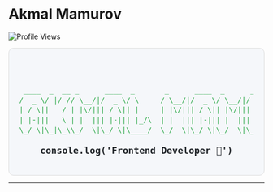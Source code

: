 # Akmal Mamurov

![Profile Views](https://komarev.com/ghpvc/?username=akmalmamurov-2&label=Profile%20views&color=0e75b6&style=flat)

<div align="center" style="font-family: 'Courier New', Courier, monospace; color: #0e75b6; background: #f5f7fa; padding: 20px; border-radius: 10px; border: 1px solid #ddd;">
  <pre style="font-size: 14px; line-height: 1.4em; color: #0d6efd;">
<span style="color: #dc3545;">                     </span>
<span style="color: #28a745;">
 ____  _  __ _      ____  _       _      ____  _      _     ____  ____  _____ _____</span>
<span style="color: #28a745;">/  _ \/ |/ // \__/|/  _ \/ \     / \__/|/  _ \/ \__/|/ \ /\/  __\/  _ \/    //    /</span>
<span style="color: #28a745;">| / \||   / | |\/||| / \|| |     | |\/||| / \|| |\/||| | |||  \/|| / \||  __\|  __\</span>
<span style="color: #28a745;">| |-|||   \ | |  ||| |-||| |_/\  | |  ||| |-||| |  ||| \_/||    /| \_/|| |   | |   </span>
<span style="color: #28a745;">\_/ \|\_|\_\\_/  \|\_/ \|\____/  \_/  \|\_/ \|\_/  \|\____/\_/\_\\____/\_/   \_/   </span>
</pre>

  <h2 style="margin-top: 20px;">
    <code style="color: #212529; font-size: 18px;">console.log('Frontend Developer 🚀')</code>
  </h2>
</div>

---
